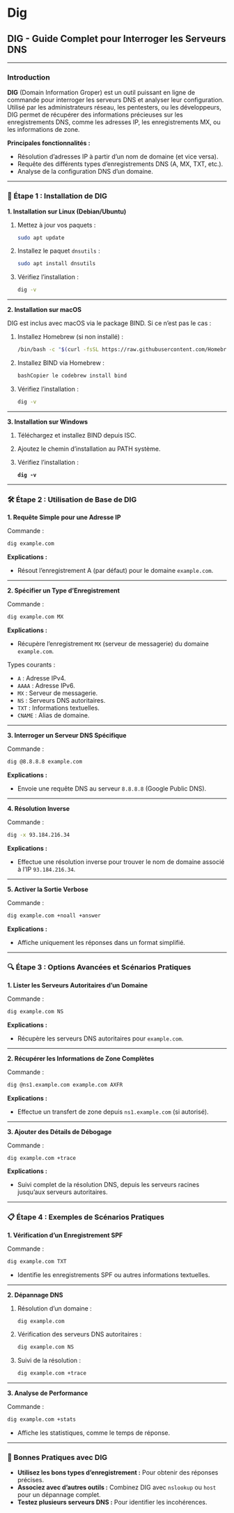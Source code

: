 # Dig

## **DIG - Guide Complet pour Interroger les Serveurs DNS**

***

### **Introduction**



**DIG** (Domain Information Groper) est un outil puissant en ligne de commande pour interroger les serveurs DNS et analyser leur configuration. Utilisé par les administrateurs réseau, les pentesters, ou les développeurs, DIG permet de récupérer des informations précieuses sur les enregistrements DNS, comme les adresses IP, les enregistrements MX, ou les informations de zone.

**Principales fonctionnalités :**

* Résolution d’adresses IP à partir d’un nom de domaine (et vice versa).
* Requête des différents types d’enregistrements DNS (A, MX, TXT, etc.).
* Analyse de la configuration DNS d’un domaine.

***

### **🚀 Étape 1 : Installation de DIG**

**1. Installation sur Linux (Debian/Ubuntu)**

1.  Mettez à jour vos paquets :

    ```bash
    sudo apt update
    ```
2.  Installez le paquet `dnsutils` :

    ```bash
    sudo apt install dnsutils
    ```
3.  Vérifiez l’installation :

    ```bash
    dig -v
    ```

***

**2. Installation sur macOS**

DIG est inclus avec macOS via le package BIND. Si ce n’est pas le cas :

1.  Installez Homebrew (si non installé) :

    ```bash
    /bin/bash -c "$(curl -fsSL https://raw.githubusercontent.com/Homebrew/install/HEAD/install.sh)"
    ```
2.  Installez BIND via Homebrew :

    ```bash
    bashCopier le codebrew install bind
    ```
3.  Vérifiez l’installation :

    ```bash
    dig -v
    ```

***

**3. Installation sur Windows**

1. Téléchargez et installez BIND depuis ISC.
2. Ajoutez le chemin d’installation au PATH système.
3.  Vérifiez l’installation :

    <pre class="language-bash"><code class="lang-bash"><strong>dig -v
    </strong></code></pre>

***

### **🛠️ Étape 2 : Utilisation de Base de DIG**

**1. Requête Simple pour une Adresse IP**

Commande :

```bash
dig example.com
```

**Explications :**

* Résout l’enregistrement A (par défaut) pour le domaine `example.com`.

***

**2. Spécifier un Type d’Enregistrement**

Commande :

```bash
dig example.com MX
```

**Explications :**

* Récupère l’enregistrement `MX` (serveur de messagerie) du domaine `example.com`.

Types courants :

* `A` : Adresse IPv4.
* `AAAA` : Adresse IPv6.
* `MX` : Serveur de messagerie.
* `NS` : Serveurs DNS autoritaires.
* `TXT` : Informations textuelles.
* `CNAME` : Alias de domaine.

***

**3. Interroger un Serveur DNS Spécifique**

Commande :

```bash
dig @8.8.8.8 example.com
```

**Explications :**

* Envoie une requête DNS au serveur `8.8.8.8` (Google Public DNS).

***

**4. Résolution Inverse**

Commande :

```bash
dig -x 93.184.216.34
```

**Explications :**

* Effectue une résolution inverse pour trouver le nom de domaine associé à l’IP `93.184.216.34`.

***

**5. Activer la Sortie Verbose**

Commande :

```bash
dig example.com +noall +answer
```

**Explications :**

* Affiche uniquement les réponses dans un format simplifié.

***

### **🔍 Étape 3 : Options Avancées et Scénarios Pratiques**

**1. Lister les Serveurs Autoritaires d’un Domaine**

Commande :

```bash
dig example.com NS
```

**Explications :**

* Récupère les serveurs DNS autoritaires pour `example.com`.

***

**2. Récupérer les Informations de Zone Complètes**

Commande :

```bash
dig @ns1.example.com example.com AXFR
```

**Explications :**

* Effectue un transfert de zone depuis `ns1.example.com` (si autorisé).

***

**3. Ajouter des Détails de Débogage**

Commande :

```bash
dig example.com +trace
```

**Explications :**

* Suivi complet de la résolution DNS, depuis les serveurs racines jusqu’aux serveurs autoritaires.

***

### **📋 Étape 4 : Exemples de Scénarios Pratiques**

**1. Vérification d’un Enregistrement SPF**

Commande :

```bash
dig example.com TXT
```

* Identifie les enregistrements SPF ou autres informations textuelles.

***

**2. Dépannage DNS**

1.  Résolution d’un domaine :

    ```bash
    dig example.com
    ```
2.  Vérification des serveurs DNS autoritaires :

    ```bash
    dig example.com NS
    ```
3.  Suivi de la résolution :

    ```bash
    dig example.com +trace
    ```

***

**3. Analyse de Performance**

Commande :

```bash
dig example.com +stats
```

* Affiche les statistiques, comme le temps de réponse.

***

### **📖 Bonnes Pratiques avec DIG**

* **Utilisez les bons types d’enregistrement :** Pour obtenir des réponses précises.
* **Associez avec d’autres outils :** Combinez DIG avec `nslookup` ou `host` pour un dépannage complet.
* **Testez plusieurs serveurs DNS :** Pour identifier les incohérences.
